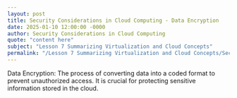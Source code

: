 ```yaml
---
layout: post
title: Security Considerations in Cloud Computing - Data Encryption
date: 2025-01-10 12:00:00 -0000
author: Security Considerations in Cloud Computing
quote: "content here"
subject: "Lesson 7 Summarizing Virtualization and Cloud Concepts"
permalink: "/Lesson 7 Summarizing Virtualization and Cloud Concepts/Security Considerations in Cloud Computing/Security Considerations in Cloud Computing - Data Encryption"
---
```


Data Encryption: The process of converting data into a coded format to prevent unauthorized access. It is crucial for protecting sensitive information stored in the cloud.
